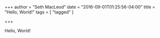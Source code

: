 +++
author = "Seth MacLeod"
date = "2016-09-01T01:25:56-04:00"
title = "Hello, World!"
tags = [ "tagged" ]

+++

Hello, World!